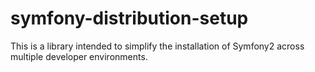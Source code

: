 # symfony-distribution-setup
This is a library intended to simplify the installation of Symfony2 across
multiple developer environments.
